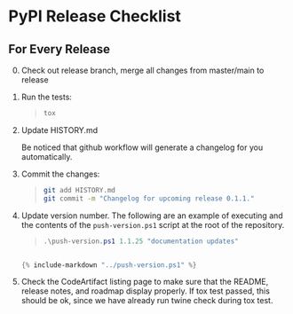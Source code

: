 # PyPI Release Checklist

## For Every Release

0. Check out release branch, merge all changes from master/main to release

1. Run the tests:

    > ``` bash
    > tox
    > ```

2. Update HISTORY.md

    Be noticed that github workflow will generate a changelog for you automatically.

3. Commit the changes:

    > ``` bash
    > git add HISTORY.md
    > git commit -m "Changelog for upcoming release 0.1.1."
    > ```

4. Update version number. The following are an example of executing and the contents of the `push-version.ps1` script at the root of the repository.

    > ``` powershell
    > .\push-version.ps1 1.1.25 "documentation updates"
    > ```

    ``` powershell

    {% include-markdown "../push-version.ps1" %}
    
    ```

5. Check the CodeArtifact listing page to make sure that the README, release
    notes, and roadmap display properly. If tox test passed, this should be ok, since
    we have already run twine check during tox test.

